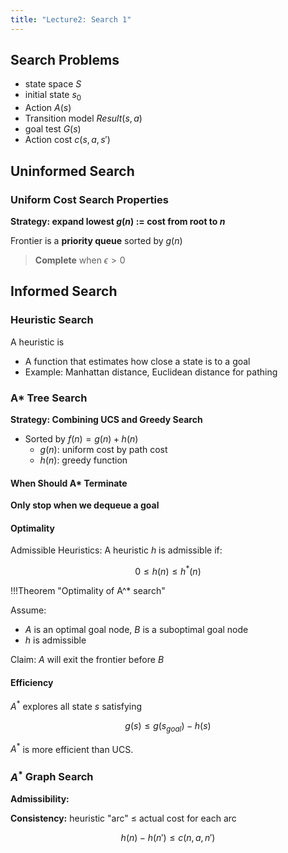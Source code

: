```yaml
---
title: "Lecture2: Search 1"
---
```


## Search Problems

- state space  $S$
- initial state $s_0$
- Action $A(s)$
- Transition model $Result(s,a)$
- goal test $G(s)$
- Action cost $c(s,a,s')$

## Uninformed Search

### Uniform Cost Search Properties

**Strategy: expand lowest $g(n)$ := cost from root to $n$**

Frontier is a **priority queue** sorted by $g(n)$

> **Complete** when $\epsilon > 0$


## Informed Search

### Heuristic Search

A heuristic is
- A function that estimates how close a state is to a goal
- Example: Manhattan distance, Euclidean distance for pathing

### A* Tree Search

**Strategy: Combining UCS and Greedy Search**

- Sorted by $f(n) = g(n) + h(n)$
    - $g(n)$: uniform cost by path cost
    - $h(n)$: greedy function

#### When Should A* Terminate

**Only stop when we dequeue a goal**

#### Optimality

Admissible Heuristics: A heuristic $h$ is admissible if:

$$ 0 \leq h(n) \leq h^*(n) $$

!!!Theorem "Optimality of A^* search"

Assume:

- $A$ is an optimal goal node, $B$ is a suboptimal goal node
- $h$ is admissible

Claim: $A$ will exit the frontier before $B$

#### Efficiency

$A^*$ explores all state $s$ satisfying

$$ g(s) \leq g(s_{goal}) - h(s) $$

$A^*$ is more efficient than UCS.

### $A^*$ Graph Search

**Admissibility:**

**Consistency:** heuristic "arc" $\leq$ actual cost for each arc

$$ h(n) - h(n') \leq c(n, a, n')  $$